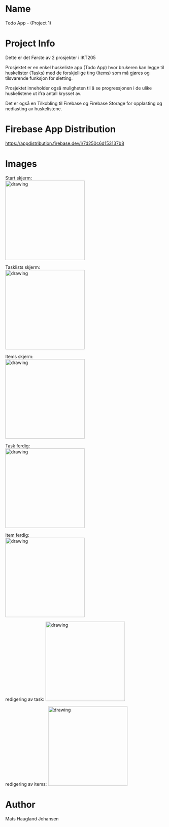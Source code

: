 # Name

Todo App - (Project 1)

# Project Info

Dette er det Første av 2 prosjekter i IKT205

Prosjektet er en enkel huskeliste app (Todo App) hvor brukeren kan legge til huskelister (Tasks) med de forskjellige ting (Items) som må gjøres og tilsvarende funksjon for sletting.

Prosjektet inneholder også muligheten til å se progressjonen i de ulike huskelistene ut ifra antall krysset av.

Det er også en Tilkobling til Firebase og Firebase Storage for opplasting og nedlasting av huskelistene.

# Firebase App Distribution

https://appdistribution.firebase.dev/i/7d250c6d153137b8

# Images
Start skjerm:  
<img src="https://raw.githubusercontent.com/JetVac486/IKT205-Project-1-Todo-App/master/Images/Startscreen.png" alt="drawing" width="250"/>

Tasklists skjerm:  
<img src="https://raw.githubusercontent.com/JetVac486/IKT205-Project-1-Todo-App/master/Images/Tasklists.png" alt="drawing" width="250"/>

Items skjerm:  
<img src="https://raw.githubusercontent.com/JetVac486/IKT205-Project-1-Todo-App/master/Images/Items.png" alt="drawing" width="250"/>

Task ferdig:  
<img src="https://raw.githubusercontent.com/JetVac486/IKT205-Project-1-Todo-App/master/Images/Taskprogressbar_finished.png" alt="drawing" width="250"/>

Item ferdig:  
<img src="https://raw.githubusercontent.com/JetVac486/IKT205-Project-1-Todo-App/master/Images/Itemprogressbar_finished.png" alt="drawing" width="250"/>

redigering av task:
<img src="https://raw.githubusercontent.com/JetVac486/IKT205-Project-1-Todo-App/master/Images/editingtask.png" alt="drawing" width="250"/>

redigering av items:
<img src="https://raw.githubusercontent.com/JetVac486/IKT205-Project-1-Todo-App/master/Images/editingitem.png" alt="drawing" width="250"/>

# Author

Mats Haugland Johansen